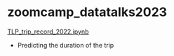 # zoomcamp_datatalks2023

[TLP_trip_record_2022.ipynb](TLP_trip_record_2022.ipynb) 
- Predicting the duration of the trip 
